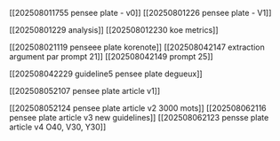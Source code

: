 
[[202508011755 pensee plate - v0]]
[[20250801226 pensee plate - V1]]

[[20250801229 analysis]]
[[202508012230 koe metrics]]

[[202508021119 penseee plate korenote]]
[[202508042147 extraction argument par prompt 21]]
[[202508042149 prompt 25]]

[[202508042229 guideline5 pensee plate degueux]]

[[202508052107 pensee plate article v1]]

[[202508052124 pensee plate article v2 3000 mots]]
[[202508062116 pensee plate article v3 new guidelines]]
[[202508062123 pensse plate article v4 O40, V30, Y30]]



